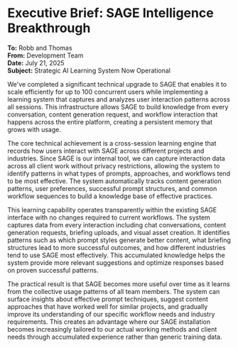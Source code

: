 # Executive Brief: SAGE Intelligence Breakthrough

**To:** Robb and Thomas  
**From:** Development Team  
**Date:** July 21, 2025  
**Subject:** Strategic AI Learning System Now Operational

We've completed a significant technical upgrade to SAGE that enables it to scale efficiently for up to 100 concurrent users while implementing a learning system that captures and analyzes user interaction patterns across all sessions. This infrastructure allows SAGE to build knowledge from every conversation, content generation request, and workflow interaction that happens across the entire platform, creating a persistent memory that grows with usage.

The core technical achievement is a cross-session learning engine that records how users interact with SAGE across different projects and industries. Since SAGE is our internal tool, we can capture interaction data across all client work without privacy restrictions, allowing the system to identify patterns in what types of prompts, approaches, and workflows tend to be most effective. The system automatically tracks content generation patterns, user preferences, successful prompt structures, and common workflow sequences to build a knowledge base of effective practices.

This learning capability operates transparently within the existing SAGE interface with no changes required to current workflows. The system captures data from every interaction including chat conversations, content generation requests, briefing uploads, and visual asset creation. It identifies patterns such as which prompt styles generate better content, what briefing structures lead to more successful outcomes, and how different industries tend to use SAGE most effectively. This accumulated knowledge helps the system provide more relevant suggestions and optimize responses based on proven successful patterns.

The practical result is that SAGE becomes more useful over time as it learns from the collective usage patterns of all team members. The system can surface insights about effective prompt techniques, suggest content approaches that have worked well for similar projects, and gradually improve its understanding of our specific workflow needs and industry requirements. This creates an advantage where our SAGE installation becomes increasingly tailored to our actual working methods and client needs through accumulated experience rather than generic training data.